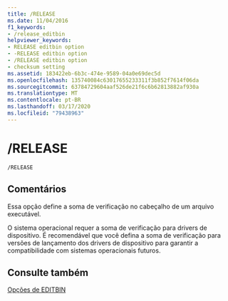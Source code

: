 ```yaml
---
title: /RELEASE
ms.date: 11/04/2016
f1_keywords:
- /release_editbin
helpviewer_keywords:
- RELEASE editbin option
- -RELEASE editbin option
- /RELEASE editbin option
- checksum setting
ms.assetid: 183422eb-6b3c-474e-9589-04a0e69dec5d
ms.openlocfilehash: 135740084c63017655233311f3b852f7614f06da
ms.sourcegitcommit: 63784729604aaf526de21f6c6b62813882af930a
ms.translationtype: MT
ms.contentlocale: pt-BR
ms.lasthandoff: 03/17/2020
ms.locfileid: "79438963"
---
```

# <a name="release"></a>/RELEASE

```
/RELEASE
```

## <a name="remarks"></a>Comentários

Essa opção define a soma de verificação no cabeçalho de um arquivo executável.

O sistema operacional requer a soma de verificação para drivers de dispositivo. É recomendável que você defina a soma de verificação para versões de lançamento dos drivers de dispositivo para garantir a compatibilidade com sistemas operacionais futuros.

## <a name="see-also"></a>Consulte também

[Opções de EDITBIN](editbin-options.md)
